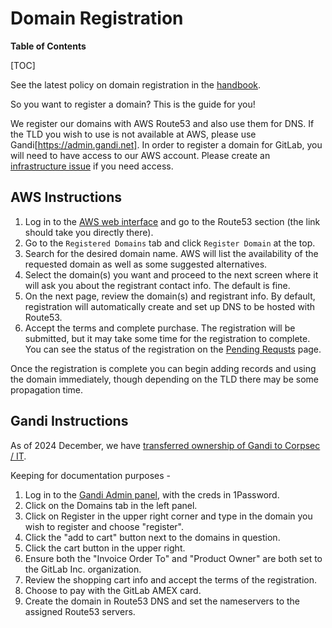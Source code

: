 # Domain Registration

**Table of Contents**

[TOC]

See the latest policy on domain registration in the [handbook](https://handbook.gitlab.com/handbook/it/guides/domains-dns/).

So you want to register a domain? This is the guide for you!

We register our domains with AWS Route53 and also use them for DNS. If the TLD you wish to use is not available at AWS, please
use Gandi[https://admin.gandi.net].
In order to register a domain for GitLab, you will need to have
access to our AWS account. Please create an [infrastructure issue](https://gitlab.com/gitlab-com/gl-infra/reliability/-/issues/new)
if you need access.

## AWS Instructions

1. Log in to the [AWS web interface](https://console.aws.amazon.com/route53/home?#DomainListing:) and go to the Route53 section (the link should take you directly there).
1. Go to the `Registered Domains` tab and click `Register Domain` at the top.
1. Search for the desired domain name. AWS will list the availability of the requested domain as well as some suggested alternatives.
1. Select the domain(s) you want and proceed to the next screen where it will ask you about the registrant contact info. The default is fine.
1. On the next page, review the domain(s) and registrant info. By default, registration will automatically create and set up DNS to be hosted with Route53.
1. Accept the terms and complete purchase. The registration will be submitted, but it may take some time for the registration to complete. You can see the status of the registration on the [Pending Requsts](https://console.aws.amazon.com/route53/home?region=us-east-1#DomainRequests:) page.

Once the registration is complete you can begin adding records and using
the domain immediately, though depending on the TLD there may be some
propagation time.

## Gandi Instructions

As of 2024 December, we have [transferred ownership of Gandi to Corpsec / IT](https://gitlab.com/gitlab-com/gl-security/corp/issue-tracker/-/issues/1078).

Keeping for documentation purposes - 

1. Log in to the [Gandi Admin panel](https://admin.gandi.net), with the creds in 1Password.
2. Click on the Domains tab in the left panel.
3. Click on Register in the upper right corner and type in the domain you wish to register and choose "register".
4. Click the "add to cart" button next to the domains in question.
5. Click the cart button in the upper right.
6. Ensure both the "Invoice Order To" and "Product Owner" are both set to the GitLab Inc. organization.
7. Review the shopping cart info and accept the terms of the registration.
8. Choose to pay with the GitLab AMEX card.
9. Create the domain in Route53 DNS and set the nameservers to the assigned Route53 servers.
